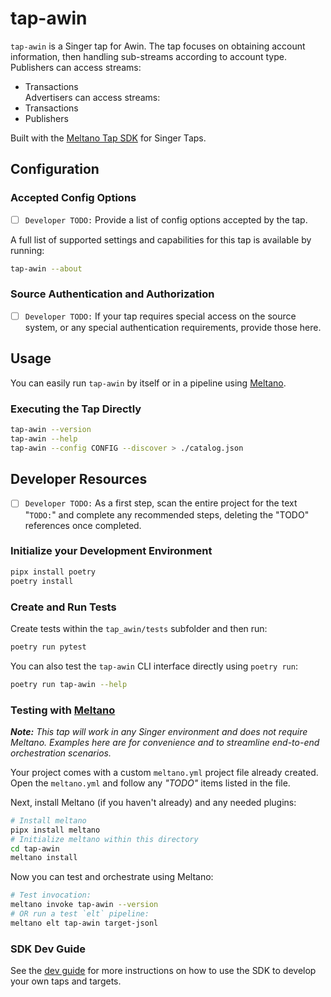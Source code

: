 # tap-awin

`tap-awin` is a Singer tap for Awin. The tap focuses on obtaining account information, then handling sub-streams according to account type.  
Publishers can access streams:  
* Transactions  
Advertisers can access streams:  
* Transactions
* Publishers  

Built with the [Meltano Tap SDK](https://sdk.meltano.com) for Singer Taps.

## Configuration

### Accepted Config Options

- [ ] `Developer TODO:` Provide a list of config options accepted by the tap.

A full list of supported settings and capabilities for this
tap is available by running:

```bash
tap-awin --about
```

### Source Authentication and Authorization

- [ ] `Developer TODO:` If your tap requires special access on the source system, or any special authentication requirements, provide those here.

## Usage

You can easily run `tap-awin` by itself or in a pipeline using [Meltano](https://meltano.com/).

### Executing the Tap Directly

```bash
tap-awin --version
tap-awin --help
tap-awin --config CONFIG --discover > ./catalog.json
```

## Developer Resources

- [ ] `Developer TODO:` As a first step, scan the entire project for the text "`TODO:`" and complete any recommended steps, deleting the "TODO" references once completed.

### Initialize your Development Environment

```bash
pipx install poetry
poetry install
```

### Create and Run Tests

Create tests within the `tap_awin/tests` subfolder and
  then run:

```bash
poetry run pytest
```

You can also test the `tap-awin` CLI interface directly using `poetry run`:

```bash
poetry run tap-awin --help
```

### Testing with [Meltano](https://www.meltano.com)

_**Note:** This tap will work in any Singer environment and does not require Meltano.
Examples here are for convenience and to streamline end-to-end orchestration scenarios._

Your project comes with a custom `meltano.yml` project file already created. Open the `meltano.yml` and follow any _"TODO"_ items listed in
the file.

Next, install Meltano (if you haven't already) and any needed plugins:

```bash
# Install meltano
pipx install meltano
# Initialize meltano within this directory
cd tap-awin
meltano install
```

Now you can test and orchestrate using Meltano:

```bash
# Test invocation:
meltano invoke tap-awin --version
# OR run a test `elt` pipeline:
meltano elt tap-awin target-jsonl
```

### SDK Dev Guide

See the [dev guide](https://sdk.meltano.com/en/latest/dev_guide.html) for more instructions on how to use the SDK to 
develop your own taps and targets.
